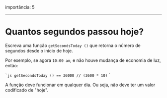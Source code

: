 importância: 5

---

# Quantos segundos passou hoje?

Escreva uma função `getSecondsToday ()` que retorna o número de segundos desde o início de hoje.

Por exemplo, se agora `10:00 am`, e não houve mudança de economia de luz, então:

`` `js
getSecondsToday () == 36000 // (3600 * 10)
`` `

A função deve funcionar em qualquer dia. Ou seja, não deve ter um valor codificado de "hoje".
